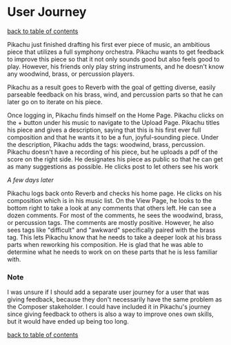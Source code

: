 # User Journey
[back to table of contents](/assignments/assignment2/contents.md)

Pikachu just finished drafting his first ever piece of music, an ambitious piece that utilizes a full symphony orchestra. Pikachu wants to get feedback to improve this piece so that it not only sounds good but also feels good to play. However, his friends only play string instruments, and he doesn't know any woodwind, brass, or percussion players.

Pikachu as a result goes to Reverb with the goal of getting diverse, easily parseable feedback on his brass, wind, and percussion parts so that he can later go on to iterate on his piece.

Once logging in, Pikachu finds himself on the Home Page. Pikachu clicks on the + button under his music to navigate to the Upload Page. Pikachu titles his piece and gives a description, saying that this is his first ever full composition and that he wants it to be a fun, joyful-sounding piece. Under the description, Pikachu adds the tags: woodwind, brass, percussion. Pikachu doesn't have a recording of his piece, but he uploads a pdf of the score on the right side. He designates his piece as public so that he can get as many suggestions as possible. He clicks post to let others see his work

*A few days later*

Pikachu logs back onto Reverb and checks his home page. He clicks on his composition which is in his music list. On the View Page, he looks to the bottom right to take a look at any comments that others left. He can see a dozen comments. For most of the comments, he sees the woodwind, brass, or percussion tags. The comments are mostly positive. However, he also sees tags like "difficult" and "awkward" specifically paired with the brass tag. This lets Pikachu know that he needs to take a deeper look at his brass parts when reworking his composition. He is glad that he was able to determine what he needs to work on on these parts that he is less familiar with.


### Note
I was unsure if I should add a separate user journey for a user that was giving feedback, because they don't necessarily have the same problem as the Composer stakeholder. I could have included it in Pikachu's journey since giving feedback to others is also a way to improve ones own skills, but it would have ended up being too long.

[back to table of contents](/assignments/assignment2/contents.md)
